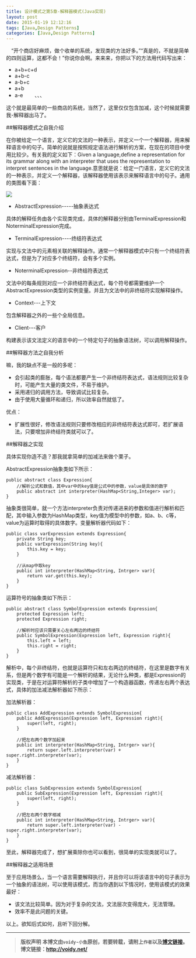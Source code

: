 ```yaml
---
title: 设计模式之第5章-解释器模式(Java实现)
layout: post
date: 2015-01-19 12:12:16
tags: [Java,Design Patterns]
categories: [Java,Design Patterns]
---
```

　“开个商店好麻烦，做个收单的系统，发现类的方法好多。”“真是的，不就是简单的四则运算，这都不会！”你说你会啊。来来来，你把以下的方法用代码写出来：

* a+b+c+d
* a+b-c
* a-b+c
* a+b
* a-e
　　、、、

这个就是最简单的一些商店的系统，当然了，这里仅仅包含加减，这个时候就需要我-解释器出马了。

##解释器模式之自我介绍

在你被给定一个语言，定义它的文法的一种表示，并定义一个一个解释器，用来解释语言中的句子。简单的说就是按照规定语法进行解析的方案，在现在的项目中使用比较少。有关我的定义如下：Given a language,define a representation for its grammar along with an interpreter that uses the representation to interpret sentences in the language.意思就是说：给定一门语言，定义它的文法的一种表示，并定义一个解释器，该解释器使用该表示来解释语言中的句子。通用的类图看下面：

![](http://images.cnitblog.com/blog/666211/201501/181652078865845.jpg)

* AbstractExpression-----抽象表达式

具体的解释任务由各个实现类完成，具体的解释器分别由TerminalExpression和NoterminalExpression完成。

* TerminalExpression----终结符表达式

实现与文法中的元素相关联的解释操作。通常一个解释器模式中只有一个终结符表达式，但是为了对应多个终结符，会有多个实例。

* NoterminalExpression--非终结符表达式

文法中的每条规则对应一个非终结符表达式，每个符号都需要维护一个AbstractExpression类型的实例变量。并且为文法中的非终结符实现解释操作。

* Context---上下文

包含解释器之外的一些个全局信息。

* Client---客户

构建表示该文法定义的语言中的一个特定句子的抽象语法树，可以调用解释操作。

##解释器方法之自我分析

嘛，我的缺点不是一般的多呢：

* 会引起类的膨胀，每个语法都要产生一个非终结符表达式，语法规则比较复杂时，可能产生大量的类文件，不易于维护。
* 采用递归的调用方法，导致调试比较复杂。
* 由于使用大量循环和递归，所以效率自然就低了。

优点：

* 扩展性很好，修改语法规则只要修改相应的非终结符表达式即可，若扩展语法，只要增加非终结符类就可以了。

##解释器之实现

具体实现你造不造？那我就拿简单的加减法来做个栗子。

AbstractExpression抽象类如下所示：

	public abstract class Expression{
	    //解析公式和数值，其中var中的key值是公式中的参数，value是具体的数字
	    public abstract int interpreter(HashMap<String,Integer> var);
	}

抽象类很简单，就一个方法interpreter负责对传递进来的参数和值进行解析和匹配，其中输入参数为HashMap类型，key值为模型中的参数，如a、b、c等，value为运算时取得的具体数字。变量解析器代码如下：

	public class varExpression extends Expression{
	    private String key;
	    public varExpression(String key){
	        this.key = key;
	    }
	
	    //从map中取key
	    public int interpreter(HashMap<String, Intrger> var){
	        return var.get(this.key);
	    }
	}	

运算符号的抽象类如下所示：　

	public abstract class SymbolExpression extends Expression{
	    protected Expression left;
	    protected Expression right;
	
	    //解析时应该只需要关心左右两边的终结符
	    public SymbolExpression(Expression left, Expression right){
	        this.left = left;
	        this.right = right;
	    }
	}

解析中，每个非终结符，也就是运算符只和左右两边的终结符，在这里是数字有关系，但是两个数字有可能是一个解析的结果，无论什么种类，都是Expression的实现类，于是在对运算符解析的子类中增加了一个构造器函数，传递左右两个表达式，具体的加法减法解析器如下所示：

加法解析器：

	public class AddExpression extends SymbolExpression{
	    public AddExpression(Expression left, Expression right){
	        super(left, right);
	    }
	
	    //把左右两个数字加起来
	    public int interpreter(HashMap<String, Intrger> var){
	        return super.left.interpreter(var) + super.right.interpreter(var);
	    }
	}

减法解析器：

	public class SubExpression extends SymbolExpression{
	    public SubExpression(Expression left, Expression right){
	        super(left, right);
	    }
	
	    //把左右两个数字相减
	    public int interpreter(HashMap<String, Intrger> var){
	        return super.left.interpreter(var) - super.right.interpreter(var);
	    }
	}

至此，解释器完成了，想扩展乘除你也可以看到，很简单的实现类就可以了。

##解释器之适用场景

至于应用场景么，当一个语言需要解释执行，并且你可以将该语言中的句子表示为一个抽象的语法树，可以使用该模式，而当你遇到以下情况时，使用该模式的效果最好：

* 该文法比较简单。因为对于复杂的文法，文法层次变得庞大，无法管理。
* 效率不是此问题的关键。

以上。欲知后式如何，且听下回分解。



---
> **版权声明**
> **本博文由`voidy-小鱼`原创，若要转载，请附上`作者`以及[博文链接](http://voidy.net)。**
> **博文链接：<http://voidy.net/>**
